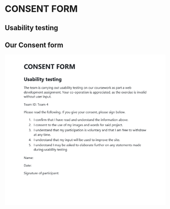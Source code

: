 # CONSENT FORM

## Usability testing



## Our Consent form 


<img src="sp4-media/ConsentForm.PNG" alt="External Consent Form" width="1000">

